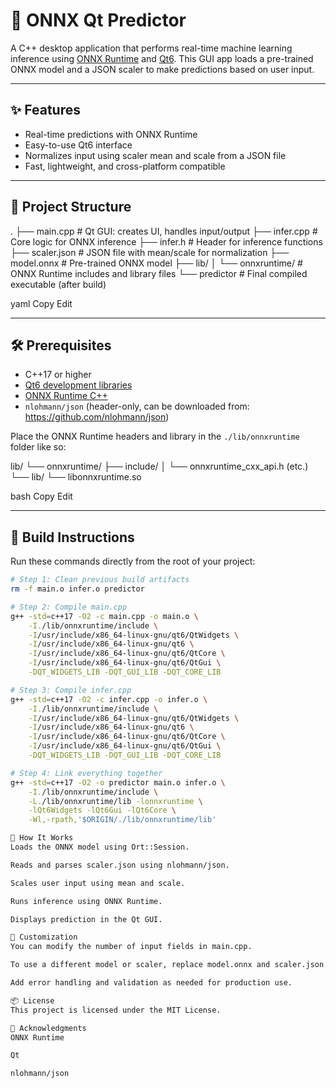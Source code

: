 # 🧠 ONNX Qt Predictor

A C++ desktop application that performs real-time machine learning inference using [ONNX Runtime](https://onnxruntime.ai/) and [Qt6](https://www.qt.io/). This GUI app loads a pre-trained ONNX model and a JSON scaler to make predictions based on user input.

---

## ✨ Features

- Real-time predictions with ONNX Runtime
- Easy-to-use Qt6 interface
- Normalizes input using scaler mean and scale from a JSON file
- Fast, lightweight, and cross-platform compatible

---

## 🧱 Project Structure

.
├── main.cpp # Qt GUI: creates UI, handles input/output
├── infer.cpp # Core logic for ONNX inference
├── infer.h # Header for inference functions
├── scaler.json # JSON file with mean/scale for normalization
├── model.onnx # Pre-trained ONNX model
├── lib/
│ └── onnxruntime/ # ONNX Runtime includes and library files
└── predictor # Final compiled executable (after build)

yaml
Copy
Edit

---

## 🛠 Prerequisites

- C++17 or higher
- [Qt6 development libraries](https://doc.qt.io/qt-6/gettingstarted.html)
- [ONNX Runtime C++](https://onnxruntime.ai/)
- `nlohmann/json` (header-only, can be downloaded from: https://github.com/nlohmann/json)

Place the ONNX Runtime headers and library in the `./lib/onnxruntime` folder like so:

lib/
└── onnxruntime/
├── include/
│ └── onnxruntime_cxx_api.h (etc.)
└── lib/
└── libonnxruntime.so

bash
Copy
Edit

---

## 🚧 Build Instructions

Run these commands directly from the root of your project:

```bash
# Step 1: Clean previous build artifacts
rm -f main.o infer.o predictor

# Step 2: Compile main.cpp
g++ -std=c++17 -O2 -c main.cpp -o main.o \
    -I./lib/onnxruntime/include \
    -I/usr/include/x86_64-linux-gnu/qt6/QtWidgets \
    -I/usr/include/x86_64-linux-gnu/qt6 \
    -I/usr/include/x86_64-linux-gnu/qt6/QtCore \
    -I/usr/include/x86_64-linux-gnu/qt6/QtGui \
    -DQT_WIDGETS_LIB -DQT_GUI_LIB -DQT_CORE_LIB

# Step 3: Compile infer.cpp
g++ -std=c++17 -O2 -c infer.cpp -o infer.o \
    -I./lib/onnxruntime/include \
    -I/usr/include/x86_64-linux-gnu/qt6/QtWidgets \
    -I/usr/include/x86_64-linux-gnu/qt6 \
    -I/usr/include/x86_64-linux-gnu/qt6/QtCore \
    -I/usr/include/x86_64-linux-gnu/qt6/QtGui \
    -DQT_WIDGETS_LIB -DQT_GUI_LIB -DQT_CORE_LIB

# Step 4: Link everything together
g++ -std=c++17 -O2 -o predictor main.o infer.o \
    -I./lib/onnxruntime/include \
    -L./lib/onnxruntime/lib -lonnxruntime \
    -lQt6Widgets -lQt6Gui -lQt6Core \
    -Wl,-rpath,'$ORIGIN/./lib/onnxruntime/lib'

🧠 How It Works
Loads the ONNX model using Ort::Session.

Reads and parses scaler.json using nlohmann/json.

Scales user input using mean and scale.

Runs inference using ONNX Runtime.

Displays prediction in the Qt GUI.

🧰 Customization
You can modify the number of input fields in main.cpp.

To use a different model or scaler, replace model.onnx and scaler.json.

Add error handling and validation as needed for production use.

📦 License
This project is licensed under the MIT License.

🙏 Acknowledgments
ONNX Runtime

Qt

nlohmann/json


